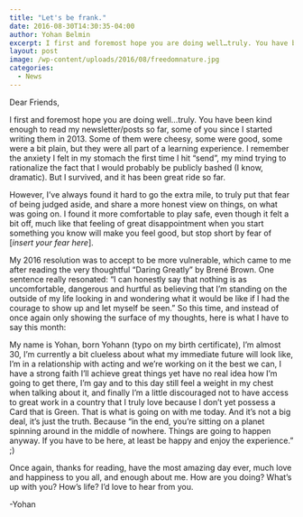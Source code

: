 ```yaml
---
title: "Let's be frank."
date: 2016-08-30T14:30:35-04:00
author: Yohan Belmin
excerpt: I first and foremost hope you are doing well…truly. You have been kind enough to read my newsletter/posts so far, some of you since I started writing them in 2013. Some of them were cheesy, some were good, some were a bit plain, but they were all part of a learning experience.
layout: post
image: /wp-content/uploads/2016/08/freedomnature.jpg
categories:
  - News
---
```

Dear Friends,

I first and foremost hope you are doing well…truly. You have been kind enough to read my newsletter/posts so far, some of you since I started writing them in 2013. Some of them were cheesy, some were good, some were a bit plain, but they were all part of a learning experience. I remember the anxiety I felt in my stomach the first time I hit “send”, my mind trying to rationalize the fact that I would probably be publicly bashed (I know, dramatic). But I survived, and it has been great ride so far.

However, I’ve always found it hard to go the extra mile, to truly put that fear of being judged aside, and share a more honest view on things, on what was going on. I found it more comfortable to play safe, even though it felt a bit off, much like that feeling of great disappointment when you start something you know will make you feel good, but stop short by fear of [_insert your fear here_].

My 2016 resolution was to accept to be more vulnerable, which came to me after reading the very thoughtful “Daring Greatly” by Brené Brown. One sentence really resonated: “I can honestly say that nothing is as uncomfortable, dangerous and hurtful as believing that I’m standing on the outside of my life looking in and wondering what it would be like if I had the courage to show up and let myself be seen.” So this time, and instead of once again only showing the surface of my thoughts, here is what I have to say this month:

My name is Yohan, born Yohann (typo on my birth certificate), I’m almost 30, I’m currently a bit clueless about what my immediate future will look like, I’m in a relationship with acting and we’re working on it the best we can, I have a strong faith I’ll achieve great things yet have no real idea how I’m going to get there, I’m gay and to this day still feel a weight in my chest when talking about it, and finally I’m a little discouraged not to have access to great work in a country that I truly love because I don’t yet possess a Card that is Green. That is what is going on with me today. And it’s not a big deal, it’s just the truth. Because “in the end, you’re sitting on a planet spinning around in the middle of nowhere. Things are going to happen anyway. If you have to be here, at least be happy and enjoy the experience.” ;)

Once again, thanks for reading, have the most amazing day ever, much love and happiness to you all, and enough about me. How are you doing? What’s up with you? How’s life? I’d love to hear from you.

-Yohan
